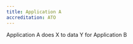 ```yaml
---
title: Application A
accreditation: ATO 
---
```


Application A does X to data Y for Application B

